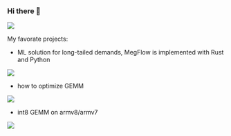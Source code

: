 ### Hi there 👋

<!--
**tpoisonooo/tpoisonooo** is a ✨ _special_ ✨ repository because its `README.md` (this file) appears on your GitHub profile.

Here are some ideas to get you started:

- 🔭 I’m currently working on ...
- 🌱 I’m currently learning ...
- 👯 I’m looking to collaborate on ...
- 🤔 I’m looking for help with ...
- 💬 Ask me about ...
- 📫 How to reach me: ...
- 😄 Pronouns: ...
- ⚡ Fun fact: ...
-->

![](https://github-readme-stats.vercel.app/api?username=tpoisonooo)

My favorate projects:

* ML solution for long-tailed demands, MegFlow is implemented with Rust and  Python

![](https://github-readme-stats.vercel.app/api/pin?username=MegEngine&repo=MegFlow)

* how to optimize GEMM

![](https://github-readme-stats.vercel.app/api/pin?username=tpoisonooo&repo=how-to-optimize-gemm)

* int8 GEMM on armv8/armv7

![](https://github-readme-stats.vercel.app/api/pin?username=tpoisonooo&repo=chgemm)

